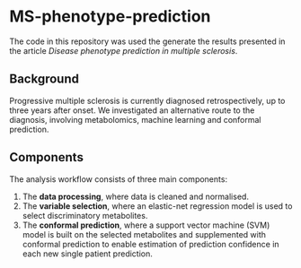# MS-phenotype-prediction

The code in this repository was used the generate the results presented in the article *Disease phenotype prediction in multiple sclerosis*.

## Background
Progressive multiple sclerosis is currently diagnosed retrospectively, up to three years after onset. We investigated an alternative route to the diagnosis, involving metabolomics, machine learning and conformal prediction.

## Components
The analysis workflow consists of three main components:

1. The **data processing**, where data is cleaned and normalised.
2. The **variable selection**, where an elastic-net regression model is used to select discriminatory metabolites.
3. The **conformal prediction**, where a support vector machine (SVM) model is built on the selected metabolites and supplemented with conformal prediction to enable estimation of prediction confidence in each new single patient prediction.
